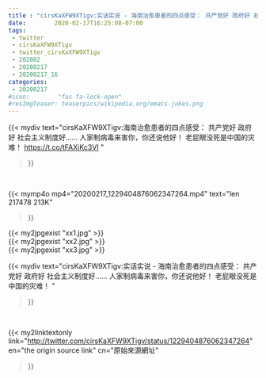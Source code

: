 ```yaml
---
title : "cirsKaXFW9XTigv:实话实说 - 海南治愈患者的四点感受： 共产党好 政府好 社会主义制度好…… 人家制病毒来害你，你还说他好！ 老屁眼没死是中国的灾难！ "
date:        2020-02-17T16:25:08-07:00
tags:
 - twitter
 - cirsKaXFW9XTigv
 - twitter_cirsKaXFW9XTigv
 - 202002
 - 20200217
 - 20200217_16
categories:
 - 20200217
#icon:        "fas fa-lock-open"
#resImgTeaser: teaserpics/wikipedia.org/emacs-jokes.png
---
```


{{< mydiv text="cirsKaXFW9XTigv:海南治愈患者的四点感受： 共产党好 政府好 社会主义制度好…… 人家制病毒来害你，你还说他好！ 老屁眼没死是中国的灾难！ https://t.co/tFAXiKc3VI "
>}}
<br>


{{< mymp4o mp4="20200217_1229404876062347264.mp4"
text="len 217478    213K"
>}}

{{< my2jpgexist "xx1.jpg" >}}<br>
{{< my2jpgexist "xx2.jpg" >}}<br>
{{< my2jpgexist "xx3.jpg" >}}<br>



{{< mydiv text="cirsKaXFW9XTigv:实话实说 - 海南治愈患者的四点感受： 共产党好 政府好 社会主义制度好…… 人家制病毒来害你，你还说他好！ 老屁眼没死是中国的灾难！ "
>}}
<br>

{{< my2linktextonly link="http://twitter.com/cirsKaXFW9XTigv/status/1229404876062347264"
en="the origin source link" cn="原始來源網址"
>}}


<br>

